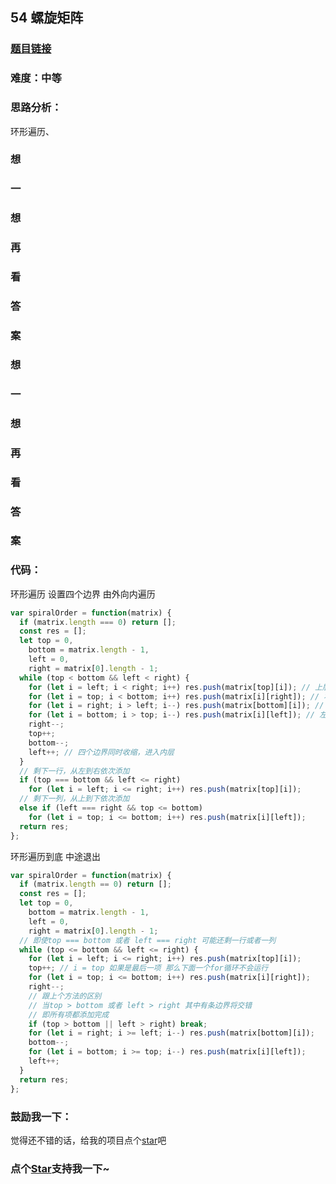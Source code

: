 ## 54 螺旋矩阵

### [题目链接](https://leetcode-cn.com/problems/spiral-matrix/)

### 难度：中等

### 思路分析：

环形遍历、

### 想

### 一

### 想

### 再

### 看

### 答

### 案

### 想

### 一

### 想

### 再

### 看

### 答

### 案

### 代码：

环形遍历 设置四个边界 由外向内遍历

```js
var spiralOrder = function(matrix) {
  if (matrix.length === 0) return [];
  const res = [];
  let top = 0,
    bottom = matrix.length - 1,
    left = 0,
    right = matrix[0].length - 1;
  while (top < bottom && left < right) {
    for (let i = left; i < right; i++) res.push(matrix[top][i]); // 上层
    for (let i = top; i < bottom; i++) res.push(matrix[i][right]); // 右层
    for (let i = right; i > left; i--) res.push(matrix[bottom][i]); // 下层
    for (let i = bottom; i > top; i--) res.push(matrix[i][left]); // 左层
    right--;
    top++;
    bottom--;
    left++; // 四个边界同时收缩，进入内层
  }
  // 剩下一行，从左到右依次添加
  if (top === bottom && left <= right)
    for (let i = left; i <= right; i++) res.push(matrix[top][i]);
  // 剩下一列，从上到下依次添加
  else if (left === right && top <= bottom)
    for (let i = top; i <= bottom; i++) res.push(matrix[i][left]);
  return res;
};
```

环形遍历到底 中途退出

```js
var spiralOrder = function(matrix) {
  if (matrix.length == 0) return [];
  const res = [];
  let top = 0,
    bottom = matrix.length - 1,
    left = 0,
    right = matrix[0].length - 1;
  // 即使top === bottom 或者 left === right 可能还剩一行或者一列
  while (top <= bottom && left <= right) {
    for (let i = left; i <= right; i++) res.push(matrix[top][i]);
    top++; // i = top 如果是最后一项 那么下面一个for循环不会运行
    for (let i = top; i <= bottom; i++) res.push(matrix[i][right]);
    right--;
    // 跟上个方法的区别
    // 当top > bottom 或者 left > right 其中有条边界将交错
    // 即所有项都添加完成
    if (top > bottom || left > right) break;
    for (let i = right; i >= left; i--) res.push(matrix[bottom][i]);
    bottom--;
    for (let i = bottom; i >= top; i--) res.push(matrix[i][left]);
    left++;
  }
  return res;
};
```

### 鼓励我一下：

觉得还不错的话，给我的项目点个[star](https://github.com/OBKoro1/Brush_algorithm)吧
<!-- 特殊字符串：用于修改/删除markdown的结尾提示语-OBKoro1 -->
### 点个[Star](https://github.com/OBKoro1/Brush_algorithm)支持我一下~

